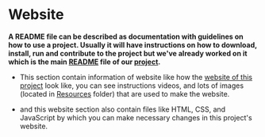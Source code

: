 # Website
**A README file can be described as documentation with guidelines on how to use a project. 
Usually it will have instructions on how to download, install, run and contribute to the project but we've already worked on it which is the main [README](https://github.com/SaptarshiSarkar12/Drifty/blob/master/README.md) file of our [project](https://github.com/SaptarshiSarkar12/Drifty).**


- This section contain information of website like how the [website of this project](https://saptarshisarkar12.github.io/Drifty/) look like, you can see instructions videos, 
and lots of images (located in [Resources](https://github.com/SaptarshiSarkar12/Drifty/tree/master/Website/Resources) folder) that are used to make the website.


- and this website section also contain files like HTML, CSS, and JavaScript by which you can make necessary changes in this project's website.

